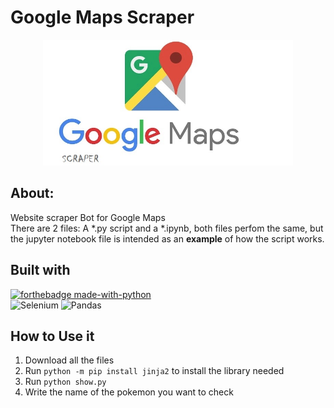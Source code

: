 # Google Maps Scraper
<p align="center">
<img src="./GoogleMapsScraper.jpg" width="400"/>
</p>

## About:
Website scraper Bot for Google Maps <br>
There are 2 files: A *.py script and a *.ipynb, both files perfom the same, but the jupyter notebook file is intended as an **example** of how the script works. <br>

## Built with
[![forthebadge made-with-python](http://ForTheBadge.com/images/badges/made-with-python.svg)](https://www.python.org/) <br>
![Selenium](https://img.shields.io/badge/-Selenium-43B02A?logo=django&logoColor=white&style=plastic)
![Pandas](https://img.shields.io/badge/-Pandas-150458?logo=pandas&logoColor=white&style=plastic)

## How to Use it
1. Download all the files
2. Run `python -m pip install jinja2` to install the library needed
3. Run `python show.py`
4. Write the name of the pokemon you want to check


